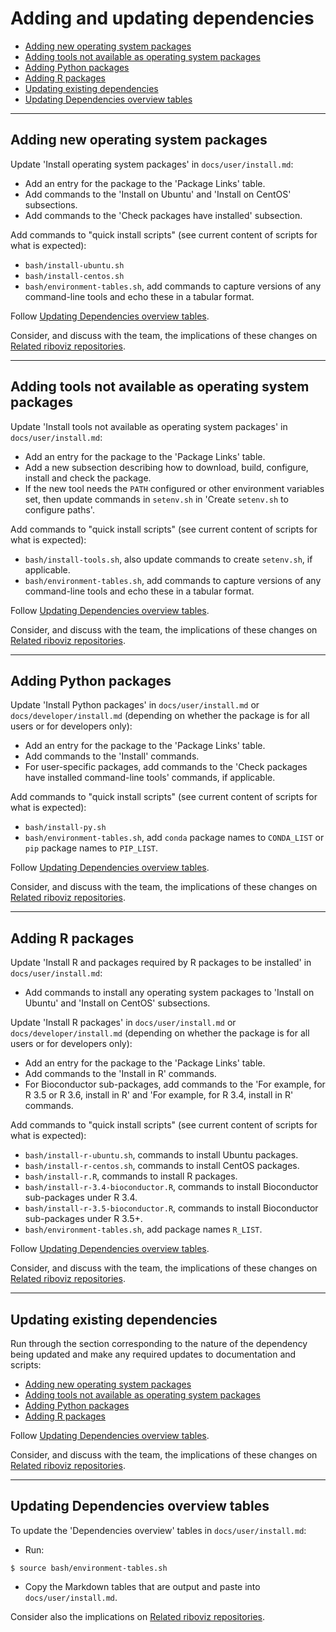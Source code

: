 # Adding and updating dependencies

* [Adding new operating system packages](#adding-new-operating-system-packages)
* [Adding tools not available as operating system packages](#adding-tools-not-available-as-operating-system-packages)
* [Adding Python packages](#adding-python-packages)
* [Adding R packages](#adding-r-packages)
* [Updating existing dependencies](#updating-existing-dependencies)
* [Updating Dependencies overview tables](#updating-dependencies-overview-tables)

---

## Adding new operating system packages

Update 'Install operating system packages' in `docs/user/install.md`:

* Add an entry for the package to the 'Package Links' table.
* Add commands to the 'Install on Ubuntu' and 'Install on CentOS' subsections.
* Add commands to the 'Check packages have installed' subsection.

Add commands to "quick install scripts" (see current content of scripts for what is expected):

* `bash/install-ubuntu.sh`
* `bash/install-centos.sh`
* `bash/environment-tables.sh`, add commands to capture versions of any command-line tools and echo these in a tabular format.

Follow [Updating Dependencies overview tables](#updating-dependencies-overview-tables).

Consider, and discuss with the team, the implications of these changes on [Related riboviz repositories](./related-repositories.md).

---

## Adding tools not available as operating system packages

Update 'Install tools not available as operating system packages' in `docs/user/install.md`:

* Add an entry for the package to the 'Package Links' table.
* Add a new subsection describing how to download, build, configure, install and check the package.
* If the new tool needs the `PATH` configured or other environment variables set, then update commands in `setenv.sh` in 'Create `setenv.sh` to configure paths'.

Add commands to "quick install scripts" (see current content of scripts for what is expected):

* `bash/install-tools.sh`, also update commands to create `setenv.sh`, if applicable.
* `bash/environment-tables.sh`, add commands to capture versions of any command-line tools and echo these in a tabular format.

Follow [Updating Dependencies overview tables](#updating-dependencies-overview-tables).

Consider, and discuss with the team, the implications of these changes on [Related riboviz repositories](./related-repositories.md).

---

## Adding Python packages

Update 'Install Python packages' in `docs/user/install.md` or `docs/developer/install.md` (depending on whether the package is for all users or for developers only):

* Add an entry for the package to the 'Package Links' table.
* Add commands to the 'Install' commands.
* For user-specific packages, add commands to the 'Check packages have installed command-line tools' commands, if applicable.

Add commands to "quick install scripts" (see current content of scripts for what is expected):

* `bash/install-py.sh`
* `bash/environment-tables.sh`, add `conda` package names to `CONDA_LIST` or `pip` package names to `PIP_LIST`.

Follow [Updating Dependencies overview tables](#updating-dependencies-overview-tables).

Consider, and discuss with the team, the implications of these changes on [Related riboviz repositories](./related-repositories.md).

---

## Adding R packages

Update 'Install R and packages required by R packages to be installed' in `docs/user/install.md`:

* Add commands to install any operating system packages to 'Install on Ubuntu' and 'Install on CentOS' subsections.

Update 'Install R packages' in `docs/user/install.md` or `docs/developer/install.md` (depending on whether the package is for all users or for developers only):

* Add an entry for the package to the 'Package Links' table.
* Add commands to the 'Install in R' commands.
* For Bioconductor sub-packages, add commands to the 'For example, for R 3.5 or R 3.6, install in R' and 'For example, for R 3.4, install in R' commands.

Add commands to "quick install scripts" (see current content of scripts for what is expected):

* `bash/install-r-ubuntu.sh`, commands to install Ubuntu packages.
* `bash/install-r-centos.sh`, commands to install CentOS packages.
* `bash/install-r.R`, commands to install R packages.
* `bash/install-r-3.4-bioconductor.R`, commands to install Bioconductor sub-packages under R 3.4.
* `bash/install-r-3.5-bioconductor.R`, commands to install Bioconductor sub-packages under R 3.5+.
* `bash/environment-tables.sh`, add package names `R_LIST`.

Follow [Updating Dependencies overview tables](#updating-dependencies-overview-tables).

Consider, and discuss with the team, the implications of these changes on [Related riboviz repositories](./related-repositories.md).

---

## Updating existing dependencies

Run through the section corresponding to the nature of the dependency being updated and make any required updates to documentation and scripts:

* [Adding new operating system packages](#adding-new-operating-system-packages)
* [Adding tools not available as operating system packages](#adding-tools-not-available-as-operating-system-packages)
* [Adding Python packages](#adding-python-packages)
* [Adding R packages](#adding-r-packages)

Follow [Updating Dependencies overview tables](#updating-dependencies-overview-tables).

Consider, and discuss with the team, the implications of these changes on [Related riboviz repositories](./related-repositories.md).

---

## Updating Dependencies overview tables

To update the 'Dependencies overview' tables in `docs/user/install.md`:

* Run:

```console
$ source bash/environment-tables.sh                                       
```

* Copy the Markdown tables that are output and paste into `docs/user/install.md`.

Consider also the implications on [Related riboviz repositories](./related-repositories.md).
